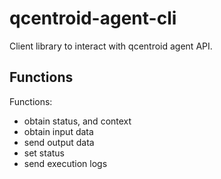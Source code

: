 # qcentroid-agent-cli
 
Client library to interact with qcentroid agent API.



## Functions


Functions:
* obtain status, and context
* obtain input data 
* send output data
* set status
* send execution logs